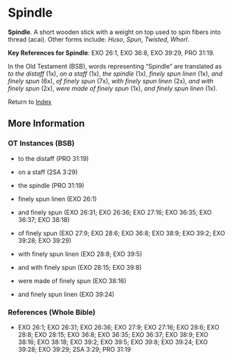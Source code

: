 # Spindle
**Spindle**. 
A short wooden stick with a weight on top used to spin fibers into thread (acai). 
Other forms include: 
*Huso*, *Spun*, *Twisted*, *Whorl*. 


**Key References for Spindle**: 
EXO 26:1, EXO 36:8, EXO 39:29, PRO 31:19. 


In the Old Testament (BSB), words representing “Spindle” are translated as 
*to the distaff* (1x), *on a staff* (1x), *the spindle* (1x), *finely spun linen* (1x), *and finely spun* (6x), *of finely spun* (7x), *with finely spun linen* (2x), *and with finely spun* (2x), *were made of finely spun* (1x), *and finely spun linen* (1x). 




Return to [Index](00-Index.md)

## More Information

### OT Instances (BSB)

* to the distaff (PRO 31:19)

* on a staff (2SA 3:29)

* the spindle (PRO 31:19)

* finely spun linen (EXO 26:1)

* and finely spun (EXO 26:31; EXO 26:36; EXO 27:16; EXO 36:35; EXO 36:37; EXO 38:18)

* of finely spun (EXO 27:9; EXO 28:6; EXO 36:8; EXO 38:9; EXO 39:2; EXO 39:28; EXO 39:29)

* with finely spun linen (EXO 28:8; EXO 39:5)

* and with finely spun (EXO 28:15; EXO 39:8)

* were made of finely spun (EXO 38:16)

* and finely spun linen (EXO 39:24)



### References (Whole Bible)

* EXO 26:1; EXO 26:31; EXO 26:36; EXO 27:9; EXO 27:16; EXO 28:6; EXO 28:8; EXO 28:15; EXO 36:8; EXO 36:35; EXO 36:37; EXO 38:9; EXO 38:16; EXO 38:18; EXO 39:2; EXO 39:5; EXO 39:8; EXO 39:24; EXO 39:28; EXO 39:29; 2SA 3:29; PRO 31:19



